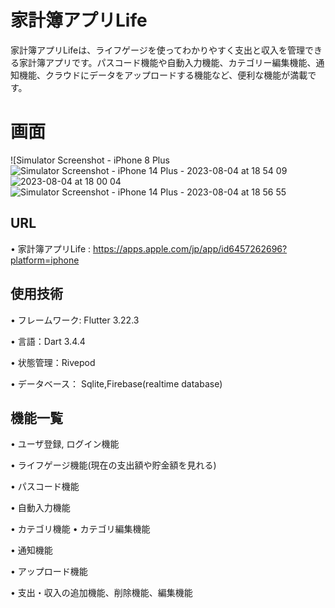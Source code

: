 # 家計簿アプリLife

家計簿アプリLifeは、ライフゲージを使ってわかりやすく支出と収入を管理できる家計簿アプリです。パスコード機能や自動入力機能、カテゴリー編集機能、通知機能、クラウドにデータをアップロードする機能など、便利な機能が満載です。
# 画面
![Simulator Screenshot - iPhone 8 Plus ![Simulator Screenshot - iPhone 14 Plus - 2023-08-04 at 18 54 09](https://github.com/keito0612/budget_life/assets/93522137/e08c10db-6048-4edf-a318-4dd361a758f1)
![2023-08-04 at 18 00 04](https://github.com/keito0612/budget_life/assets/93522137/d47efdbf-4781-4fe9-a8ef-40c6a584564d)
![Simulator Screenshot - iPhone 14 Plus - 2023-08-04 at 18 56 55](https://github.com/keito0612/budget_life/assets/93522137/d2e2558b-7270-4fa9-b524-7bb1be85a307)




## URL
• 家計簿アプリLife : https://apps.apple.com/jp/app/id6457262696?platform=iphone


## 使用技術
• フレームワーク: Flutter 3.22.3

• 言語：Dart 3.4.4

• 状態管理：Rivepod

• データベース： Sqlite,Firebase(realtime database)



## 機能一覧

• ユーザ登録, ログイン機能

• ライフゲージ機能(現在の支出額や貯金額を見れる)

• パスコード機能

• 自動入力機能

• カテゴリ機能 • カテゴリ編集機能

• 通知機能

• アップロード機能

• 支出・収入の追加機能、削除機能、編集機能




